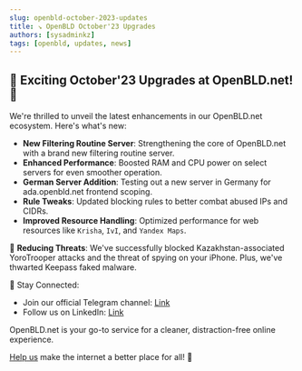 ```yaml
---
slug: openbld-october-2023-updates
title: ↘ OpenBLD October'23 Upgrades
authors: [sysadminkz]
tags: [openbld, updates, news]
---
```

## 🚀 Exciting October'23 Upgrades at OpenBLD.net! 🚀

We're thrilled to unveil the latest enhancements in our OpenBLD.net ecosystem. Here's what's new:

- **New Filtering Routine Server**: Strengthening the core of OpenBLD.net with a brand new filtering routine server.
- **Enhanced Performance**: Boosted RAM and CPU power on select servers for even smoother operation.
- **German Server Addition**: Testing out a new server in Germany for ada.openbld.net frontend scoping.
- **Rule Tweaks**: Updated blocking rules to better combat abused IPs and CIDRs.
- **Improved Resource Handling**: Optimized performance for web resources like `Krisha`, `IvI`, and `Yandex Maps`.

🚫 **Reducing Threats**: We've successfully blocked Kazakhstan-associated YoroTrooper attacks and the threat of spying on your iPhone. Plus, we've thwarted Keepass faked malware.

📣 Stay Connected:
- Join our official Telegram channel: [Link](https://t.me/openbld)
- Follow us on LinkedIn: [Link](https://www.linkedin.com/company/openbld)

OpenBLD.net is your go-to service for a cleaner, distraction-free online experience.

[Help us](/docs/donation) make the internet a better place for all! 💪
